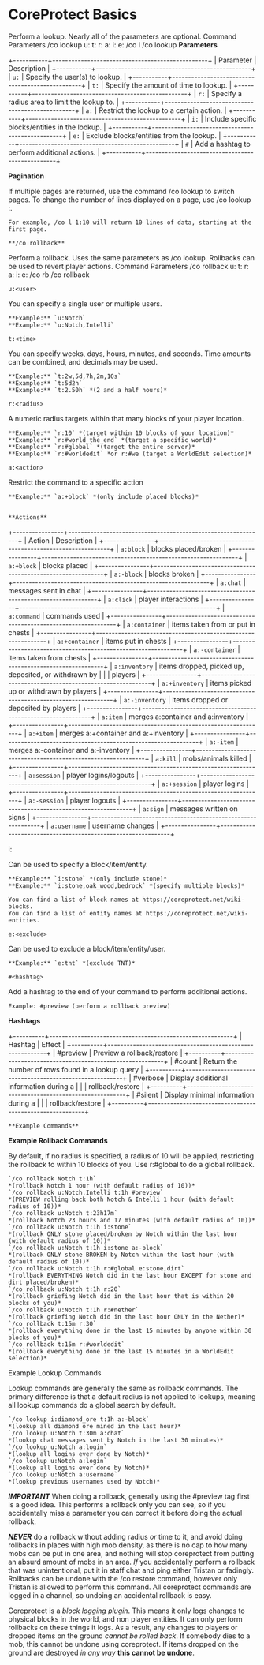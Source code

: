 # CoreProtect Basics

Perform a lookup. Nearly all of the parameters are optional.
Command 	Parameters
/co lookup 	u:<user> t:<time> r:<radius> a:<action> i:<include> e:<exclude>
/co l 	/co lookup <params>
  **Parameters**

+-----------+-------------------------------------------------+
| Parameter | Description                                     |
+-----------+-------------------------------------------------+
| `u:`      | Specify the user(s) to lookup.                  |
+-----------+-------------------------------------------------+
| `t:`      | Specify the amount of time to lookup.           |
+-----------+-------------------------------------------------+
| `r:`      | Specify a radius area to limit the lookup to.   |
+-----------+-------------------------------------------------+
| `a:`      | Restrict the lookup to a certain action.        |
+-----------+-------------------------------------------------+
| `i:`      | Include specific blocks/entities in the lookup. |
+-----------+-------------------------------------------------+
| `e:`      | Exclude blocks/entities from the lookup.        |
+-----------+-------------------------------------------------+
| `#`       | Add a hashtag to perform additional actions.    |
+-----------+-------------------------------------------------+

  **Pagination**

If multiple pages are returned, use the command /co lookup <page> to switch pages.
To change the number of lines displayed on a page, use /co lookup <page>:<lines>.

    For example, /co l 1:10 will return 10 lines of data, starting at the first page.

	**/co rollback**

Perform a rollback. Uses the same parameters as /co lookup.
Rollbacks can be used to revert player actions.
Command 	Parameters
/co rollback 	u:<user> t:<time> r:<radius> a:<action> i:<include> e:<exclude>
/co rb 	/co rollback <params>



`u:<user>`

You can specify a single user or multiple users.

    **Example:** `u:Notch`
    **Example:** `u:Notch,Intelli`

`t:<time>`

You can specify weeks, days, hours, minutes, and seconds.
Time amounts can be combined, and decimals may be used.

    **Example:** `t:2w,5d,7h,2m,10s`
    **Example:** `t:5d2h`
    **Example:** `t:2.50h` *(2 and a half hours)*

`r:<radius>`

A numeric radius targets within that many blocks of your player location.

    **Example:** `r:10` *(target within 10 blocks of your location)*
    **Example:** `r:#world_the_end` *(target a specific world)*
    **Example:** `r:#global` *(target the entire server)*
    **Example:** `r:#worldedit` *or r:#we (target a WorldEdit selection)*

`a:<action>`

Restrict the command to a specific action

    **Example:** `a:+block` *(only include placed blocks)*


	**Actions**

+----------------+--------------------------------------------------------------+
| Action         | Description                                                  |
+----------------+--------------------------------------------------------------+
| `a:block`      | blocks placed/broken                                         |
+----------------+--------------------------------------------------------------+
| `a:+block`     | blocks placed                                                |
+----------------+--------------------------------------------------------------+
| `a:-block`     | blocks broken                                                |
+----------------+--------------------------------------------------------------+
| `a:chat`       | messages sent in chat                                        |
+----------------+--------------------------------------------------------------+
| `a:click`      | player interactions                                          |
+----------------+--------------------------------------------------------------+
| `a:command`    | commands used                                                |
+----------------+--------------------------------------------------------------+
| `a:container`  | items taken from or put in chests                            |
+----------------+--------------------------------------------------------------+
| `a:+container` | items put in chests                                          |
+----------------+--------------------------------------------------------------+
| `a:-container` | items taken from chests                                      |
+----------------+--------------------------------------------------------------+
| `a:inventory`  | items dropped, picked up, deposited, or withdrawn by         |
|                |  players                                                     |
+----------------+--------------------------------------------------------------+
| `a:+inventory` | items picked up or withdrawn by players                      |
+----------------+--------------------------------------------------------------+
| `a:-inventory` | items dropped or deposited by players                        |
+----------------+--------------------------------------------------------------+
| `a:item`       | merges a:container and a:inventory                           |
+----------------+--------------------------------------------------------------+
| `a:+item`      | merges a:+container and a:+inventory                         |
+----------------+--------------------------------------------------------------+
| `a:-item`      | merges a:-container and a:-inventory                         |
+----------------+--------------------------------------------------------------+
| `a:kill`       | mobs/animals killed                                          |
+----------------+--------------------------------------------------------------+
| `a:session`    | player logins/logouts                                        |
+----------------+--------------------------------------------------------------+
| `a:+session`   | player logins                                                |
+----------------+--------------------------------------------------------------+
| `a:-session`   | player logouts                                               |
+----------------+--------------------------------------------------------------+
| `a:sign`       | messages written on signs                                    |
+----------------+--------------------------------------------------------------+
| `a:username`   | username changes                                             |
+----------------+--------------------------------------------------------------+

i:<include>

Can be used to specify a block/item/entity.

    **Example:** `i:stone` *(only include stone)*
    **Example:** `i:stone,oak_wood,bedrock` *(specify multiple blocks)*

    You can find a list of block names at https://coreprotect.net/wiki-blocks.
    You can find a list of entity names at https://coreprotect.net/wiki-entities.

`e:<exclude>`

Can be used to exclude a block/item/entity/user.

    **Example:** `e:tnt` *(exclude TNT)*

`#<hashtag>`

Add a hashtag to the end of your command to perform additional actions.

    Example: #preview (perform a rollback preview)

  **Hashtags**

+----------+----------------------------------------------------------+
| Hashtag  | Effect                                                   |
+----------+----------------------------------------------------------+
| #preview | Preview a rollback/restore                               |
+----------+----------------------------------------------------------+
| #count   | Return the number of rows found in a lookup query        |
+----------+----------------------------------------------------------+
| #verbose | Display additional information during a                  |
|                    | rollback/restore                               |
+----------+----------------------------------------------------------+
| #silent  | Display minimal information during a                     |
|                | rollback/restore                                   |
+----------+----------------------------------------------------------+

	**Example Commands**

  **Example Rollback Commands**

By default, if no radius is specified, a radius of 10 will be applied, restricting the rollback to within 10 blocks of you. Use r:#global to do a global rollback.

    `/co rollback Notch t:1h`
    *(rollback Notch 1 hour (with default radius of 10))*
    `/co rollback u:Notch,Intelli t:1h #preview`
    *(PREVIEW rolling back both Notch & Intelli 1 hour (with default radius of 10))*
    `/co rollback u:Notch t:23h17m`
    *(rollback Notch 23 hours and 17 minutes (with default radius of 10))*
    `/co rollback u:Notch t:1h i:stone`
    *(rollback ONLY stone placed/broken by Notch within the last hour (with default radius of 10))*
    `/co rollback u:Notch t:1h i:stone a:-block`
    *(rollback ONLY stone BROKEN by Notch within the last hour (with default radius of 10))*
    `/co rollback u:Notch t:1h r:#global e:stone,dirt`
    *(rollback EVERYTHING Notch did in the last hour EXCEPT for stone and dirt placed/broken)*
    `/co rollback u:Notch t:1h r:20`
    *(rollback griefing Notch did in the last hour that is within 20 blocks of you)*
    `/co rollback u:Notch t:1h r:#nether`
    *(rollback griefing Notch did in the last hour ONLY in the Nether)*
    `/co rollback t:15m r:30`
    *(rollback everything done in the last 15 minutes by anyone within 30 blocks of you)*
    `/co rollback t:15m r:#worldedit`
    *(rollback everything done in the last 15 minutes in a WorldEdit selection)*

Example Lookup Commands

Lookup commands are generally the same as rollback commands. The primary difference is that a default radius is
not applied to lookups, meaning all lookup commands do a global search by default.

    `/co lookup i:diamond_ore t:1h a:-block`
    *(lookup all diamond ore mined in the last hour)*
    `/co lookup u:Notch t:30m a:chat`
    *(lookup chat messages sent by Notch in the last 30 minutes)*
    `/co lookup u:Notch a:login`
    *(lookup all logins ever done by Notch)*
    `/co lookup u:Notch a:login`
    *(lookup all logins ever done by Notch)*
    `/co lookup u:Notch a:username`
    *(lookup previous usernames used by Notch)*

***IMPORTANT***
When doing a rollback, generally using the #preview tag first is a good idea. This performs a rollback only you can 
see, so if you accidentally miss a parameter you can correct it before doing the actual rollback.

***NEVER*** do a rollback without adding radius *or* time to it, and avoid doing rollbacks in places with high mob 
density, as there is no cap to how many mobs can be put in one area, and nothing will stop coreprotect from putting
an absurd amount of mobs in an area. *If* you accidentally perform a rollback that was unintentional, put it in staff 
chat and ping either Tristan or fadingly. Rollbacks can be undone with the /co restore command, however only Tristan 
is allowed to perform this command. All coreprotect commands are logged in a channel, so undoing an accidental rollback is easy.
  
Coreprotect is a *block logging plugin*. This means it only logs changes to physical blocks in the world, and non player entities.
It can only perform rollbacks on these things it logs. As a result, any changes to players or dropped items on the ground *cannot 
be rolled back*. If somebody dies to a mob, this cannot be undone using coreprotect. If items dropped on the ground are destroyed
*in any way* **this cannot be undone**.
